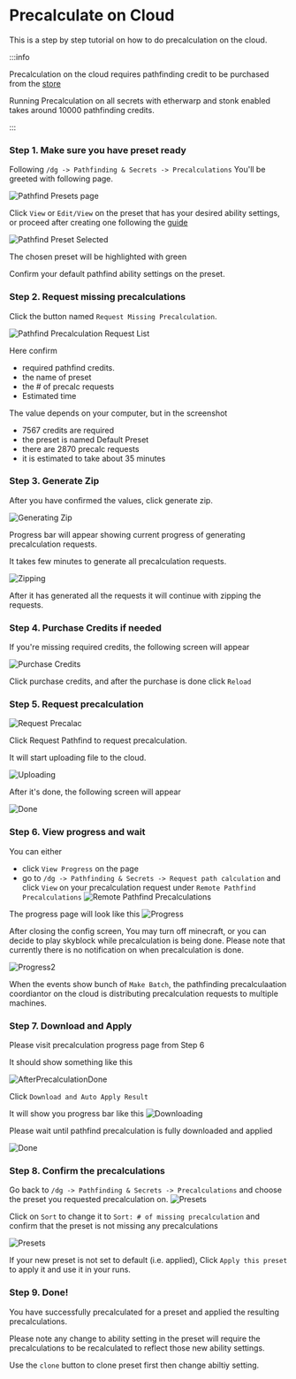 # Precalculate on Cloud

This is a step by step tutorial on how to do precalculation on the cloud.


:::info

Precalculation on the cloud requires pathfinding credit to be purchased from the [store](https://store.dungeons.guide/)

Running Precalculation on all secrets with etherwarp and stonk enabled takes around 10000 pathfinding credits.

:::

### Step 1. Make sure you have preset ready

Following `/dg -> Pathfinding & Secrets -> Precalculations` You'll be greeted with following page.

![Pathfind Presets page](./img/screenshot1.png)

Click `View` or `Edit/View` on the preset that has your desired ability settings, or proceed after creating one following the [guide](/docs/pathfinding/presets/creating-preset)

![Pathfind Preset Selected](./img/screenshot2.png)

The chosen preset will be highlighted with green

Confirm your default pathfind ability settings on the preset.

### Step 2. Request missing precalculations

Click the button named `Request Missing Precalculation`.

![Pathfind Precalculation Request List](./img/screenshot3.png)

Here confirm 
- required pathfind credits.
- the name of preset
- the # of precalc requests
- Estimated time

The value depends on your computer, but in the screenshot 
- 7567 credits are required
- the preset is named Default Preset
- there are 2870 precalc requests
- it is estimated to take about 35 minutes

### Step 3. Generate Zip

After you have confirmed the values, click generate zip.

![Generating Zip](./img/screenshot4.png)

Progress bar will appear showing current progress of generating precalculation requests.

It takes few minutes to generate all precalculation requests.

![Zipping](./img/screenshot5.png)

After it has generated all the requests it will continue with zipping the requests.

### Step 4. Purchase Credits if needed

If you're missing required credits, the following screen will appear

![Purchase Credits](./img/screenshot6.png)

Click purchase credits, and after the purchase is done click `Reload`

### Step 5. Request precalculation

![Request Precalac](./img/screenshot7.png)

Click Request Pathfind to request precalculation.

It will start uploading file to the cloud.

![Uploading](./img/screenshot8.png)

After it's done, the following screen will appear

![Done](./img/screenshot9.png)

### Step 6. View progress and wait

You can either 
- click `View Progress` on the page 
- go to `/dg -> Pathfinding & Secrets -> Request path calculation` and click `View` on your precalculation request under `Remote Pathfind Precalculations`  ![Remote Pathfind Precalculations](./img/screenshot10.png)

The progress page will look like this
![Progress](./img/screenshot11.png)

After closing the config screen, You may turn off minecraft, or you can decide to play skyblock while precalculation is being done.
Please note that currently there is no notification on when precalculation is done. 

![Progress2](./img/screenshot12.png)

When the events show bunch of `Make Batch`, the pathfinding precalculaation coordiantor on the cloud is distributing precalculation requests to multiple machines.

### Step 7. Download and Apply

Please visit precalculation progress page from Step 6

It should show something like this

![AfterPrecalculationDone](./img/screenshot13.png)

Click `Download and Auto Apply Result`

It will show you progress bar like this
![Downloading](./img/screenshot14.png)

Please wait until pathfind precalculation is fully downloaded and applied

![Done](./img/screenshot15.png)

### Step 8. Confirm the precalculations

Go back to `/dg -> Pathfinding & Secrets -> Precalculations` and choose the preset you requested precalculation on.
![Presets](./img/screenshot16.png)

Click on `Sort` to change it to `Sort: # of missing precalculation` and confirm that the preset is not missing any precalculations

![Presets](./img/screenshot17.png)

If your new preset is not set to default (i.e. applied), Click `Apply this preset` to apply it and use it in your runs.


### Step 9. Done!

You have successfully precalculated for a preset and applied the resulting precalculations.

Please note any change to ability setting in the preset will require the precalculations to be recalculated to reflect those new ability settings.

Use the `clone` button to clone preset first then change abiltiy setting. 